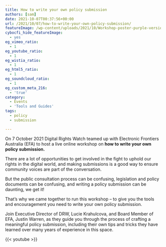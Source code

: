```yaml
---
title: How to write your own policy submission
authors: [sam]
date: 2021-10-07T00:37:56+00:00
url: /2021/10/07/how-to-write-your-own-policy-submission/
featureImage: /wp-content/uploads/2021/10/Workshop-poster-purple-version-1500-x-800-px-1.png
cybocfi_hide_featureImage:
  - yes
eg_vimeo_ratio:
  - 1
eg_youtube_ratio:
  - 1
eg_wistia_ratio:
  - 1
eg_html5_ratio:
  - 1
eg_soundcloud_ratio:
  - 1
eg_custom_meta_216:
  - 'true'
category:
  - Events
  - 'Tools and Guides'
tags:
  - policy
  - submission

---
```

On 7 October 2021 Digital Rights Watch teamed up with Electronic Frontiers Australia (EFA) to host a live online workshop on **how to write your own policy submission.**

There are a lot of opportunities to get involved in the fight to uphold our rights in the digital world, and making submissions is a good way to ensure community voices are part of the conversation.

But the public consultation process can be confusing, legislation and policy documents can be confusing, and writing a policy submission can be daunting, we get it!

That&#8217;s why we came together to run this workshop &#8211; to give you the tools and encouragement you need to write your own policy submission.

Join Executive Director of DRW, Lucie Krahulcova, and Board Member of EFA, Justin Warren, as they guide you through the process of crafting a meaningful policy submission, including their own tips and tricks they have learned over many years of experience in this space.

{{< youtube >}}


